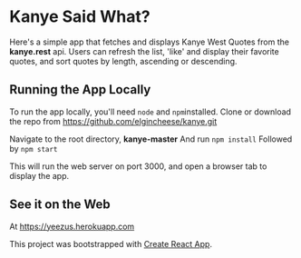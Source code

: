 # Kanye Said What?
Here's a simple app that fetches and displays Kanye West Quotes from the **kanye.rest** api. Users can refresh the list, 'like' and display their favorite quotes, and sort quotes by length, ascending or descending.

## Running the App Locally
To run the app locally, you'll need `node` and `npm`installed. Clone or download the repo from
https://github.com/elgincheese/kanye.git

Navigate to the root directory, **kanye-master**
And run 
`npm install`
Followed by 
`npm start`

This will run the web server on port 3000, and open a browser tab to display the app.

## See it on the Web
At https://yeezus.herokuapp.com



This project was bootstrapped with [Create React App](https://github.com/facebook/create-react-app).
